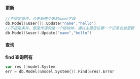 #### 更新

```go
//不指定条件，会更新整个表的name字段
db.Model(&User{}).Update("name","hello")
//不指定条件，但是传递的是一个结构体，通过主键定位哪一个记录会被更新
db.Model(&user).Update("name","hello")
```



#### 查询

**find 查询所有**

```go
var res []model.System
err = db.Model(&model.System{}).Find(&res).Error
```

